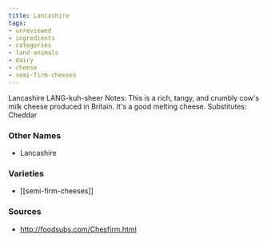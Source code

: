 ```yaml
---
title: Lancashire
tags:
- unreviewed
- ingredients
- categories
- land-animals
- dairy
- cheese
- semi-firm-cheeses
---
```

Lancashire LANG-kuh-sheer Notes: This is a rich, tangy, and crumbly cow's milk cheese produced in Britain. It's a good melting cheese. Substitutes: Cheddar

### Other Names

* Lancashire

### Varieties

* [[semi-firm-cheeses]]

### Sources
* http://foodsubs.com/Chesfirm.html
